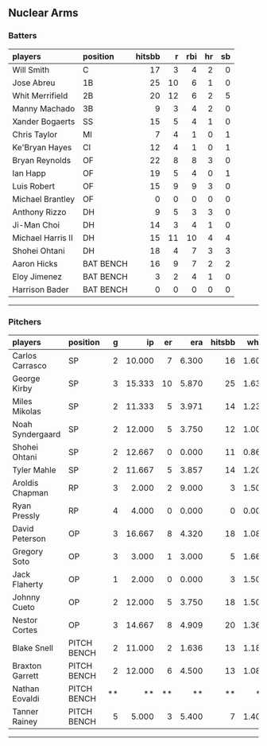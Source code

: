 ## Nuclear Arms

### Batters

 
|players           |position  | hitsbb|  r| rbi| hr| sb| 
|:-----------------|:---------|------:|--:|---:|--:|--:| 
|Will Smith        |C         |     17|  3|   4|  2|  0| 
|Jose Abreu        |1B        |     25| 10|   6|  1|  0| 
|Whit Merrifield   |2B        |     20| 12|   6|  2|  5| 
|Manny Machado     |3B        |      9|  3|   4|  2|  0| 
|Xander Bogaerts   |SS        |     15|  5|   4|  1|  0| 
|Chris Taylor      |MI        |      7|  4|   1|  0|  1| 
|Ke'Bryan Hayes    |CI        |     12|  4|   1|  0|  1| 
|Bryan Reynolds    |OF        |     22|  8|   8|  3|  0| 
|Ian Happ          |OF        |     19|  5|   4|  0|  1| 
|Luis Robert       |OF        |     15|  9|   9|  3|  0| 
|Michael Brantley  |OF        |      0|  0|   0|  0|  0| 
|Anthony Rizzo     |DH        |      9|  5|   3|  3|  0| 
|Ji-Man Choi       |DH        |     14|  3|   4|  1|  0| 
|Michael Harris II |DH        |     15| 11|  10|  4|  4| 
|Shohei Ohtani     |DH        |     18|  4|   7|  3|  3| 
|Aaron Hicks       |BAT BENCH |     16|  9|   7|  2|  2| 
|Eloy Jimenez      |BAT BENCH |      3|  2|   4|  1|  0| 
|Harrison Bader    |BAT BENCH |      0|  0|   0|  0|  0| 


* * *

### Pitchers

 
|players          |position    |  g|     ip| er|   era| hitsbb|  whip| so|  w| sv| 
|:----------------|:-----------|--:|------:|--:|-----:|------:|-----:|--:|--:|--:| 
|Carlos Carrasco  |SP          |  2| 10.000|  7| 6.300|     16| 1.600| 12|  1|  0| 
|George Kirby     |SP          |  3| 15.333| 10| 5.870|     25| 1.630| 15|  0|  0| 
|Miles Mikolas    |SP          |  2| 11.333|  5| 3.971|     14| 1.235|  5|  0|  0| 
|Noah Syndergaard |SP          |  2| 12.000|  5| 3.750|     12| 1.000| 15|  1|  0| 
|Shohei Ohtani    |SP          |  2| 12.667|  0| 0.000|     11| 0.868| 21|  2|  0| 
|Tyler Mahle      |SP          |  2| 11.667|  5| 3.857|     14| 1.200| 12|  1|  0| 
|Aroldis Chapman  |RP          |  3|  2.000|  2| 9.000|      3| 1.500|  1|  0|  0| 
|Ryan Pressly     |RP          |  4|  4.000|  0| 0.000|      0| 0.000|  7|  1|  3| 
|David Peterson   |OP          |  3| 16.667|  8| 4.320|     18| 1.080| 25|  1|  0| 
|Gregory Soto     |OP          |  3|  3.000|  1| 3.000|      5| 1.667|  3|  0|  3| 
|Jack Flaherty    |OP          |  1|  2.000|  0| 0.000|      3| 1.500|  2|  0|  0| 
|Johnny Cueto     |OP          |  2| 12.000|  5| 3.750|     18| 1.500|  8|  1|  0| 
|Nestor Cortes    |OP          |  3| 14.667|  8| 4.909|     20| 1.364| 17|  1|  0| 
|Blake Snell      |PITCH BENCH |  2| 11.000|  2| 1.636|     13| 1.182| 23|  1|  0| 
|Braxton Garrett  |PITCH BENCH |  2| 12.000|  6| 4.500|     13| 1.083|  9|  0|  0| 
|Nathan Eovaldi   |PITCH BENCH | **|     **| **|    **|     **|    **| **| **| **| 
|Tanner Rainey    |PITCH BENCH |  5|  5.000|  3| 5.400|      7| 1.400|  8|  0|  3| 


* * *


